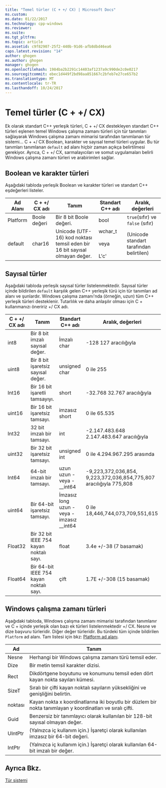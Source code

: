 ```yaml
---
title: "Temel türler (C + +/ CX) | Microsoft Docs"
ms.custom: 
ms.date: 01/22/2017
ms.technology: cpp-windows
ms.reviewer: 
ms.suite: 
ms.tgt_pltfrm: 
ms.topic: article
ms.assetid: c9f82907-25f2-440b-91d6-afb8dbd46ea6
caps.latest.revision: "14"
author: ghogen
ms.author: ghogen
manager: ghogen
ms.openlocfilehash: 1984ba2b2291c14403af1237a9c990de2c0e0217
ms.sourcegitcommit: ebec1d449f2bd98aa851667c2bfeb7e27ce657b2
ms.translationtype: MT
ms.contentlocale: tr-TR
ms.lasthandoff: 10/24/2017
---
```

# <a name="fundamental-types-ccx"></a>Temel türler (C + +/ CX)
Ek olarak standart C++ yerleşik türleri, C + +/ CX destekleyen standart C++ türleri eşlenen temel Windows çalışma zamanı türleri için tür tanımları sağlayarak Windows çalışma zamanı mimarisi tarafından tanımlanan tür sistemi... C + +/ CX Boolean, karakter ve sayısal temel türleri uygular. Bu tür tanımları tanımlanan `default` ad alanı hiçbir zaman açıkça belirtilmesi gerekiyor. Ayrıca, C + +/ CX, sarmalayıcıları ve somut uygulamaları belirli Windows çalışma zamanı türleri ve arabirimleri sağlar.  
  
## <a name="boolean-and-character-types"></a>Boolean ve karakter türleri  
 Aşağıdaki tabloda yerleşik Boolean ve karakter türleri ve standart C++ eşdeğerleri listeler.  
  
|Ad Alanı|C + +/ CX adı|Tanım|Standart C++ adı|Aralık, değerleri|  
|---------------|-----------------------------------------------------------------------|----------------|-------------------------|---------------------|  
|Platform|Boole değeri|Bir 8 bit Boole değeri.|bool|`true`(sıfır) ve `false` (sıfır)|  
|default|char16|Unicode (UTF-16) kod noktası temsil eden bir 16 bit sayısal olmayan değer.|wchar_t<br /><br /> veya<br /><br /> L'c'|(Unicode standart tarafından belirtilen)|  
  
## <a name="numeric-types"></a>Sayısal türler  
 Aşağıdaki tabloda yerleşik sayısal türler listelenmektedir. Sayısal türler içinde bildirilen `default` karşılık gelen C++ yerleşik türü için tür tanımları ad alanı ve şunlardır. Windows çalışma zamanı'nda (örneğin, uzun) tüm C++ yerleşik türleri desteklenir. Tutarlılık ve daha anlaşılır olması için C + kullanmanızı öneririz +/ CX adı.  
  
|C + +/ CX adı|Tanım|Standart C++ adı|Aralık, değerleri|  
|-----------------------------------------------------------------------|----------------|-------------------------|---------------------|  
|int8|Bir 8 bit imzalı sayısal değer.|İmzalı char|-128 127 aracılığıyla|  
|uint8|Bir 8 bit işaretsiz sayısal değer.|unsigned char|0 ile 255|  
|Int16|Bir 16 bit işaretli tamsayıyı.|short|-32.768 32.767 aracılığıyla|  
|uint16|Bir 16 bit işaretsiz tamsayı.|imzasız short|0 ile 65.535|  
|Int32|32 bit imzalı bir tamsayı.|int|-2.147.483.648 2.147.483.647 aracılığıyla|  
|uint32|Bir 32 bit işaretsiz tamsayı.|unsigned int|0 ile 4.294.967.295 arasında|  
|Int64|64-bit imzalı bir tamsayı.|uzun uzun - veya - __int64|-9,223,372,036,854, 9,223,372,036,854,775,807 aracılığıyla 775,808|  
|uint64|Bir 64-bit işaretsiz tamsayı.|İmzasız long uzun - veya - imzasız __int64|0 ile 18,446,744,073,709,551,615|  
|Float32|Bir 32 bit IEEE 754 kayan noktalı sayı.|float|3.4e +/-38 (7 basamak)|  
|Float64|Bir 64-bit IEEE 754 kayan noktalı sayı.|çift|1.7E +/-308 (15 basamak)|  
  
## <a name="windows-runtime-types"></a>Windows çalışma zamanı türleri  
 Aşağıdaki tabloda, Windows çalışma zamanı mimarisi tarafından tanımlanır ve C + içinde yerleşik olan bazı ek türleri listelenmektedir +/ CX. Nesne ve dize başvuru türleridir. Diğer değer türleridir. Bu türdeki tüm içinde bildirilen `Platform` ad alanı. Tam listesi için bkz: [Platform ad alanı](../cppcx/platform-namespace-c-cx.md).  
  
|Ad|Tanım|  
|----------|----------------|  
|Nesne|Herhangi bir Windows çalışma zamanı türü temsil eder.|  
|Dize|Bir metin temsil karakter dizisi.|  
|Rect|Dikdörtgene boyutunu ve konumunu temsil eden dört kayan nokta sayıları kümesi.|  
|SizeT|Sıralı bir çifti kayan noktalı sayıların yüksekliğini ve genişliğini belirtin.|  
|noktası|Kayan nokta x koordinatlarına iki boyutlu bir düzlem bir nokta tanımlayan y koordinatları ve sıralı çifti.|  
|Guid|Benzersiz bir tanımlayıcı olarak kullanılan bir 128-bit sayısal olmayan değer.|  
|UIntPtr|(Yalnızca iç kullanım için.) İşaretçi olarak kullanılan imzasız bir 64-bit değeri.|  
|IntPtr|(Yalnızca iç kullanım için.)  İşaretçi olarak kullanılan 64-bit imzalı bir değer.|  
  
## <a name="see-also"></a>Ayrıca Bkz.  
 [Tür sistemi](../cppcx/type-system-c-cx.md)